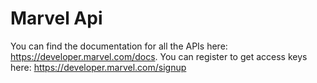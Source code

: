 # Marvel Api
You can find the documentation for all the APIs here: https://developer.marvel.com/docs.
You can register to get access keys here: https://developer.marvel.com/signup
